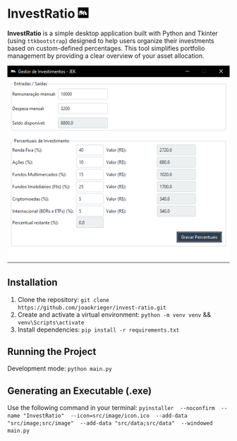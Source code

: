 # InvestRatio <img src="src/image/favicon.png" alt="InvestRatio Application Logo" title="InvestRatio Logo." width="24" height="24">

**InvestRatio** is a simple desktop application built with Python and Tkinter (using `ttkbootstrap`) designed to help users organize their investments based on custom-defined percentages. This tool simplifies portfolio management by providing a clear overview of your asset allocation.

![InvestRatio Application Screenshot](src/image/main_screen.png "A view of the InvestRatio application in action.")

## Installation
1. Clone the repository: `git clone https://github.com/joaokrieger/invest-ratio.git`
2. Create and activate a virtual environment: `python -m venv venv` && `venv\Scripts\activate`
3. Install dependencies: `pip install -r requirements.txt`


## Running the Project
Development mode: `python main.py`

## Generating an Executable (.exe)

Use the following command in your terminal: 
`pyinstaller 
--noconfirm 
--name "InvestRatio" 
--icon=src/image/icon.ico 
--add-data "src/image;src/image" 
--add-data "src/data;src/data" 
--windowed main.py`